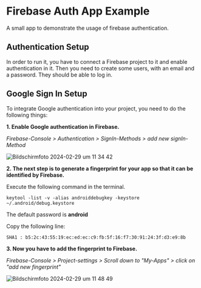 # Firebase Auth App Example

A small app to demonstrate the usage of firebase authentication.

## Authentication Setup

In order to run it, you have to connect a Firebase project to it and enable authentication in it.
Then you need to create some users, with an email and a password.
They should be able to log in.

## Google Sign In Setup

To integrate Google authentication into your project, you need to do the following things:




 **1. Enable Google authentication in Firebase.**
 
 
 *Firebase-Console > Authentication > SignIn-Methods > add new signIn-Method*
 
 
![Bildschirmfoto 2024-02-29 um 11 34 42](https://github.com/LukasAppAkademie/fb_auth_example/assets/149885841/d76af21e-4032-4bb1-b013-996414d7bdf1)



 **2. The next step is to generate a fingerprint for your app so that it can be identified by Firebase.**
 
 Execute the following command in the terminal.


  ```terminal
  keytool -list -v -alias androiddebugkey -keystore ~/.android/debug.keystore
  ```

  The default password is **android**

  Copy the following line:
  ```terminal
  SHA1 : b5:2c:43:55:19:ec:ed:ec:c9:fb:5f:16:f7:30:91:24:3f:d3:e9:8b
  ```


  
 **3. Now you have to add the fingerprint to Firebase.**

 *Firebase-Console > Project-settings > Scroll down to "My-Apps" > click on "add new fingerprint"*
 
![Bildschirmfoto 2024-02-29 um 11 48 49](https://github.com/LukasAppAkademie/fb_auth_example/assets/149885841/d7a29965-3e11-4a70-85e3-ec3dd540871a)








